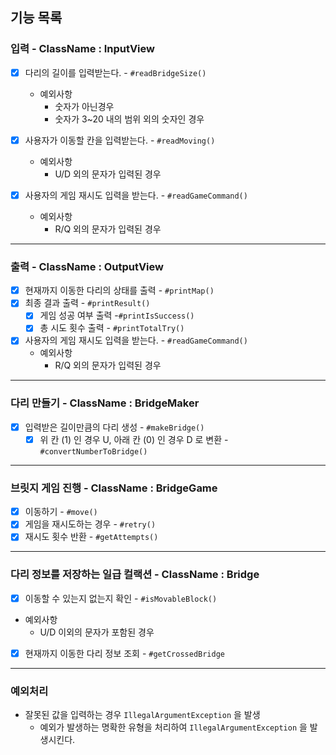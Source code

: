 ## 기능 목록

### 입력 - ClassName : InputView
- [x] 다리의 길이를 입력받는다. - `#readBridgeSize()`
  - 예외사항
    - 숫자가 아닌경우
    - 숫자가 3~20 내의 범위 외의 숫자인 경우
    
- [x] 사용자가 이동할 칸을 입력받는다. - `#readMoving()`
  - 예외사항
    - U/D 외의 문자가 입력된 경우

- [x] 사용자의 게임 재시도 입력을 받는다. - `#readGameCommand()`
  - 예외사항
    - R/Q 외의 문자가 입력된 경우

---

### 출력 - ClassName : OutputView
- [x] 현재까지 이동한 다리의 상태를 출력 - `#printMap()`
- [x] 최종 결과 출력 - `#printResult()`
    - [x] 게임 성공 여부 출력 -`#printIsSuccess()`
    - [x] 총 시도 횟수 출력 - `#printTotalTry()`

- [x] 사용자의 게임 재시도 입력을 받는다. - `#readGameCommand()`
    - 예외사항
        - R/Q 외의 문자가 입력된 경우
      
---
        
### 다리 만들기 - ClassName : BridgeMaker
- [x] 입력받은 길이만큼의 다리 생성 - `#makeBridge()`
  - [x] 위 칸 (1) 인 경우 U, 아래 칸 (0) 인 경우 D 로 변환 - `#convertNumberToBridge()`

---

### 브릿지 게임 진행 - ClassName : BridgeGame
- [x] 이동하기 - `#move()`
- [x] 게임을 재시도하는 경우 - `#retry()`
- [x] 재시도 횟수 반환 - `#getAttempts()`

---

### 다리 정보를 저장하는 일급 컬랙션 - ClassName : Bridge
- [x] 이동할 수 있는지 없는지 확인 - `#isMovableBlock()`
- 예외사항
  - U/D 이외의 문자가 포함된 경우
- [x] 현재까지 이동한 다리 정보 조회 - `#getCrossedBridge`

---

### 예외처리
- 잘못된 값을 입력하는 경우 `IllegalArgumentException` 을 발생
  - 예외가 발생하는 명확한 유형을 처리하여 `IllegalArgumentException` 을 발생시킨다.
